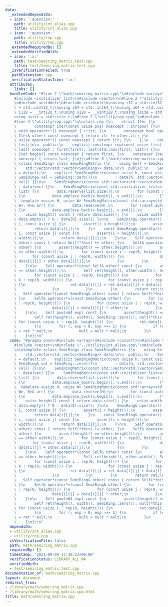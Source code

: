 ```yaml
---
data:
  _extendedDependsOn:
  - icon: ':question:'
    path: utility/int_alias.cpp
    title: utility/int_alias.cpp
  - icon: ':question:'
    path: utility/rep.cpp
    title: utility/rep.cpp
  _extendedRequiredBy: []
  _extendedVerifiedWith:
  - icon: ':x:'
    path: test/semiring_matrix.test.cpp
    title: test/semiring_matrix.test.cpp
  _isVerificationFailed: true
  _pathExtension: cpp
  _verificationStatusIcon: ':x:'
  attributes:
    links: []
  bundledCode: "#line 2 \"math/semiring_matrix.cpp\"\n#include <array>\n#include <cassert>\n\
    #include <initializer_list>\n#include <vector>\n#line 2 \"utility/int_alias.cpp\"\
    \n#include <cstddef>\n#include <cstdint>\n\nusing i32 = std::int32_t;\nusing u32\
    \ = std::uint32_t;\nusing i64 = std::int64_t;\nusing u64 = std::uint64_t;\nusing\
    \ i128 = __int128_t;\nusing u128 = __uint128_t;\nusing isize = std::ptrdiff_t;\n\
    using usize = std::size_t;\n#line 2 \"utility/rep.cpp\"\n#include <algorithm>\n\
    #line 4 \"utility/rep.cpp\"\n\nclass rep {\n    struct Iter {\n        usize itr;\n\
    \        constexpr Iter(const usize pos) noexcept : itr(pos) {}\n        constexpr\
    \ void operator++() noexcept { ++itr; }\n        constexpr bool operator!=(const\
    \ Iter& other) const noexcept { return itr != other.itr; }\n        constexpr\
    \ usize operator*() const noexcept { return itr; }\n    };\n    const Iter first,\
    \ last;\n\n  public:\n    explicit constexpr rep(const usize first, const usize\
    \ last) noexcept : first(first), last(std::max(first, last)) {}\n    constexpr\
    \ Iter begin() const noexcept { return first; }\n    constexpr Iter end() const\
    \ noexcept { return last; }\n};\n#line 8 \"math/semiring_matrix.cpp\"\n\ntemplate\
    \ <class SemiRing> class SemiRingMatrix {\n    using Self = SemiRingMatrix;\n\
    \    std::vector<std::vector<SemiRing>> data;\n\n  public:\n    SemiRingMatrix()\
    \ = default;\n    explicit SemiRingMatrix(const usize h, const usize w, const\
    \ SemiRing& val = SemiRing::zero())\n        : data(h, std::vector<SemiRing>(w,\
    \ val)) {}\n\n    SemiRingMatrix(const std::vector<std::vector<SemiRing>>& vec)\
    \ : data(vec) {}\n    SemiRingMatrix(const std::initializer_list<std::initializer_list<SemiRing>>&\
    \ list) {\n        data.reserve(list.size());\n        for (const auto& v : list)\
    \ {\n            data.emplace_back(v.begin(), v.end());\n        }\n    }\n  \
    \  template <usize H, usize W> SemiRingMatrix(const std::array<std::array<SemiRing,\
    \ W>, H>& arr) {\n        data.reserve(H);\n        for (const auto& v : arr)\
    \ {\n            data.emplace_back(v.begin(), v.end());\n        }\n    }\n\n\
    \    usize height() const { return data.size(); }\n    usize width() const { return\
    \ data.empty() ? 0 : data[0].size(); }\n\n    SemiRing& operator()(const usize\
    \ i, const usize j) {\n        assert(i < height());\n        assert(j < width());\n\
    \        return data[i][j];\n    }\n    const SemiRing& operator()(const usize\
    \ i, const usize j) const {\n        assert(i < height());\n        assert(j <\
    \ width());\n        return data[i][j];\n    }\n\n    Self operator+(const Self&\
    \ other) const { return Self(*this) += other; }\n    Self& operator+=(const Self&\
    \ other) {\n        assert(height() == other.height());\n        assert(width()\
    \ == other.width());\n        for (const usize i : rep(0, height())) {\n     \
    \       for (const usize j : rep(0, width())) {\n                data[i][j] =\
    \ data[i][j] + other.data[i][j];\n            }\n        }\n        return *this;\n\
    \    }\n\n    Self operator*(const Self& other) const {\n        assert(width()\
    \ == other.height());\n        Self ret(height(), other.width(), SemiRing::zero());\n\
    \        for (const usize i : rep(0, height())) {\n            for (const usize\
    \ k : rep(0, width())) {\n                for (const usize j : rep(0, other.width()))\
    \ {\n                    ret.data[i][j] = ret.data[i][j] + data[i][k] * other.data[k][j];\n\
    \                }\n            }\n        }\n        return ret;\n    }\n\n \
    \   Self operator*(const SemiRing& other) const { return Self(*this) *= other;\
    \ }\n    Self& operator*=(const SemiRing& other) {\n        for (const usize i\
    \ : rep(0, height())) {\n            for (const usize j : rep(0, width())) {\n\
    \                data[i][j] = data[i][j] * other;\n            }\n        }\n\
    \    }\n\n    Self pow(u64 exp) const {\n        assert(height() == width());\n\
    \        Self ret(height(), width(), SemiRing::zero()), mult(*this);\n       \
    \ for (const usize i : rep(0, height())) {\n            ret.data[i][i] = SemiRing::one();\n\
    \        }\n        for (; exp > 0; exp >>= 1) {\n            if (exp & 1) ret\
    \ = ret * mult;\n            mult = mult * mult;\n        }\n        return ret;\n\
    \    }\n};\n"
  code: "#pragma once\n#include <array>\n#include <cassert>\n#include <initializer_list>\n\
    #include <vector>\n#include \"../utility/int_alias.cpp\"\n#include \"../utility/rep.cpp\"\
    \n\ntemplate <class SemiRing> class SemiRingMatrix {\n    using Self = SemiRingMatrix;\n\
    \    std::vector<std::vector<SemiRing>> data;\n\n  public:\n    SemiRingMatrix()\
    \ = default;\n    explicit SemiRingMatrix(const usize h, const usize w, const\
    \ SemiRing& val = SemiRing::zero())\n        : data(h, std::vector<SemiRing>(w,\
    \ val)) {}\n\n    SemiRingMatrix(const std::vector<std::vector<SemiRing>>& vec)\
    \ : data(vec) {}\n    SemiRingMatrix(const std::initializer_list<std::initializer_list<SemiRing>>&\
    \ list) {\n        data.reserve(list.size());\n        for (const auto& v : list)\
    \ {\n            data.emplace_back(v.begin(), v.end());\n        }\n    }\n  \
    \  template <usize H, usize W> SemiRingMatrix(const std::array<std::array<SemiRing,\
    \ W>, H>& arr) {\n        data.reserve(H);\n        for (const auto& v : arr)\
    \ {\n            data.emplace_back(v.begin(), v.end());\n        }\n    }\n\n\
    \    usize height() const { return data.size(); }\n    usize width() const { return\
    \ data.empty() ? 0 : data[0].size(); }\n\n    SemiRing& operator()(const usize\
    \ i, const usize j) {\n        assert(i < height());\n        assert(j < width());\n\
    \        return data[i][j];\n    }\n    const SemiRing& operator()(const usize\
    \ i, const usize j) const {\n        assert(i < height());\n        assert(j <\
    \ width());\n        return data[i][j];\n    }\n\n    Self operator+(const Self&\
    \ other) const { return Self(*this) += other; }\n    Self& operator+=(const Self&\
    \ other) {\n        assert(height() == other.height());\n        assert(width()\
    \ == other.width());\n        for (const usize i : rep(0, height())) {\n     \
    \       for (const usize j : rep(0, width())) {\n                data[i][j] =\
    \ data[i][j] + other.data[i][j];\n            }\n        }\n        return *this;\n\
    \    }\n\n    Self operator*(const Self& other) const {\n        assert(width()\
    \ == other.height());\n        Self ret(height(), other.width(), SemiRing::zero());\n\
    \        for (const usize i : rep(0, height())) {\n            for (const usize\
    \ k : rep(0, width())) {\n                for (const usize j : rep(0, other.width()))\
    \ {\n                    ret.data[i][j] = ret.data[i][j] + data[i][k] * other.data[k][j];\n\
    \                }\n            }\n        }\n        return ret;\n    }\n\n \
    \   Self operator*(const SemiRing& other) const { return Self(*this) *= other;\
    \ }\n    Self& operator*=(const SemiRing& other) {\n        for (const usize i\
    \ : rep(0, height())) {\n            for (const usize j : rep(0, width())) {\n\
    \                data[i][j] = data[i][j] * other;\n            }\n        }\n\
    \    }\n\n    Self pow(u64 exp) const {\n        assert(height() == width());\n\
    \        Self ret(height(), width(), SemiRing::zero()), mult(*this);\n       \
    \ for (const usize i : rep(0, height())) {\n            ret.data[i][i] = SemiRing::one();\n\
    \        }\n        for (; exp > 0; exp >>= 1) {\n            if (exp & 1) ret\
    \ = ret * mult;\n            mult = mult * mult;\n        }\n        return ret;\n\
    \    }\n};\n"
  dependsOn:
  - utility/int_alias.cpp
  - utility/rep.cpp
  isVerificationFile: false
  path: math/semiring_matrix.cpp
  requiredBy: []
  timestamp: '2021-09-04 17:30:23+09:00'
  verificationStatus: LIBRARY_ALL_WA
  verifiedWith:
  - test/semiring_matrix.test.cpp
documentation_of: math/semiring_matrix.cpp
layout: document
redirect_from:
- /library/math/semiring_matrix.cpp
- /library/math/semiring_matrix.cpp.html
title: math/semiring_matrix.cpp
---
```

